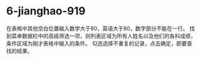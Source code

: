 # 6-jianghao-919
在表格中其他空白位置输入数学大于80，英语大于80，数字部分不能在一行。
找到菜单数据栏中的高级筛选一项，则列表区域为所有人姓名以及他们的各科成绩，条件区域为刚才表格中输入的条件。
勾选选择不重复的记录，点击确定，即要查找的结果。
